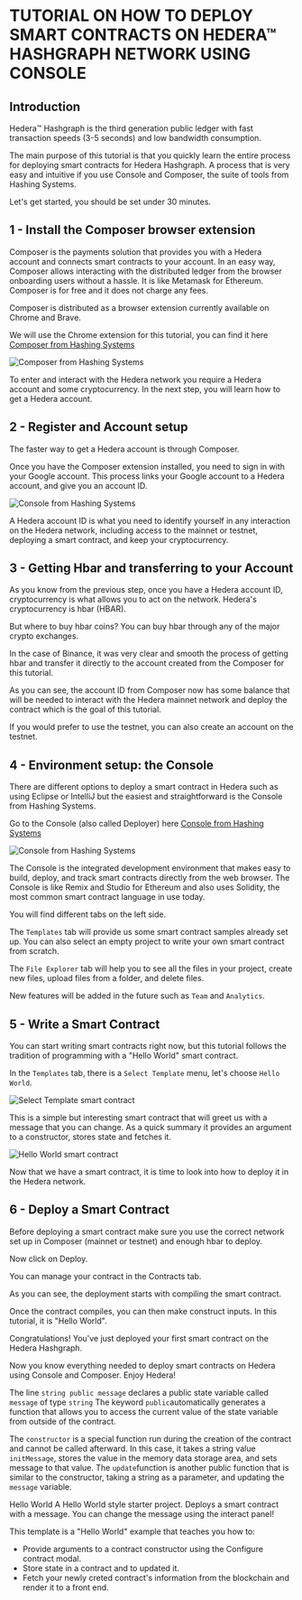 # TUTORIAL ON HOW TO DEPLOY SMART CONTRACTS ON HEDERA™ HASHGRAPH NETWORK USING CONSOLE

## Introduction
Hedera™ Hashgraph is the third generation public ledger with fast transaction speeds (3-5 seconds) and low bandwidth consumption.

The main purpose of this tutorial is that you quickly learn the entire process for deploying smart contracts for Hedera Hashgraph. 
A process that is very easy and intuitive if you use Console and Composer, the suite of tools from Hashing Systems.

Let's get started, you should be set under 30 minutes.

## 1 - Install the Composer browser extension
Composer is the payments solution that provides you with a Hedera account and connects smart contracts to your account. In an easy way, Composer allows interacting with the distributed ledger from the browser onboarding users without a hassle. It is like Metamask for Ethereum.
Composer is for free and it does not charge any fees.

Composer is distributed as a browser extension currently available on Chrome and Brave.

We will use the Chrome extension for this tutorial, you can find it here [Composer from Hashing Systems](https://chrome.google.com/webstore/detail/composer-for-hedera-hashg/hdjnnemgikeoehneddegfcmkljenlean "Composer Chrome extension")

![Composer from Hashing Systems](images/composer-hashing-systems.png)

To enter and interact with the Hedera network you require a Hedera account and some cryptocurrency.
In the next step, you will learn how to get a Hedera account.

## 2 - Register and Account setup
The faster way to get a Hedera account is through Composer. 

Once you have the Composer extension installed, you need to sign in with your Google account. 
This process links your Google account to a Hedera account, and give you an account ID.

![Console from Hashing Systems](images/account-begin.png)

A Hedera account ID is what you need to identify yourself in any interaction on the Hedera network, including access to the mainnet or testnet, deploying a smart contract, and keep your cryptocurrency. 

## 3 - Getting Hbar and transferring to your Account
As you know from the previous step, once you have a Hedera account ID, cryptocurrency is what allows you to act on the network. Hedera's cryptocurrency is hbar (HBAR).

But where to buy hbar coins? 
You can buy hbar through any of the major crypto exchanges.

In the case of Binance, it was very clear and smooth the process of getting hbar and transfer it directly to the account created from the Composer for this tutorial.

As you can see, the account ID from Composer now has some balance that will be needed to interact with the Hedera mainnet network and deploy the contract which is the goal of this tutorial.

If you would prefer to use the testnet, you can also create an account on the testnet.

## 4 - Environment setup: the Console
There are different options to deploy a smart contract in Hedera such as using Eclipse or IntelliJ but the easiest and straightforward is the Console from Hashing Systems.

Go to the Console (also called Deployer) here [Console from Hashing Systems](https://console.hashingsystems.com/ "Console from Hashing Systems")

![Console from Hashing Systems](images/console-hashing-systems.png)


The Console is the integrated development environment that makes easy to build, deploy, and track smart contracts directly from the web browser. The Console is like Remix and Studio for Ethereum and also uses Solidity, the most common smart contract language in use today.

You will find different tabs on the left side. 

The `Templates` tab will provide us some smart contract samples already set up.
You can also select an empty project to write your own smart contract from scratch.

The `File Explorer` tab will help you to see all the files in your project, create new files, upload files from a folder, and delete files.

New features will be added in the future such as `Team` and `Analytics`.

## 5 - Write a Smart Contract
You can start writing smart contracts right now, but this tutorial follows the tradition of programming with a "Hello World" smart contract.

In the `Templates` tab, there is a `Select Template` menu, let's choose `Hello World`.

![Select Template smart contract](images/select-template.png)


This is a simple but interesting smart contract that will greet us with a message that you can change. 
As a quick summary it provides an argument to a constructor, stores state and fetches it.

![Hello World smart contract](images/hello-world-smart-contract.png)


Now that we have a smart contract, it is time to look into how to deploy it in the Hedera network.


## 6 - Deploy a Smart Contract
Before deploying a smart contract make sure you use the correct network set up in Composer (mainnet or testnet) and enough hbar to deploy.

Now click on Deploy. 

You can manage your contract in the Contracts tab.

As you can see, the deployment starts with compiling the smart contract.


Once the contract compiles, you can then make construct inputs. 
In this tutorial, it is "Hello World".



Congratulations! 
You've just deployed your first smart contract on the Hedera Hashgraph.



Now you know everything needed to deploy smart contracts on Hedera using Console and Composer.
Enjoy Hedera!









The line `string public message` declares a public state variable called  `message` of type `string`
The keyword `public`automatically generates a function that allows you to access the current value of the state variable from outside of the contract.

The `constructor` is a special function run during the creation of the contract and cannot be called afterward.
In this case, it takes a string value `initMessage`, stores the value in the memory data storage area, and sets message to that value.
The `update`function is another public function that is similar to the constructor, taking a string as a parameter, and updating the `message` variable.

Hello World
A Hello World style starter project.
Deploys a smart contract with a message.
You can change the message using the interact panel!

This template is a "Hello World" example that teaches you how to:
- Provide arguments to a contract constructor using the Configure contract modal.
- Store state in a contract and to updated it.
- Fetch your newly creted contract's information from the blockchain and render it to a front end.


